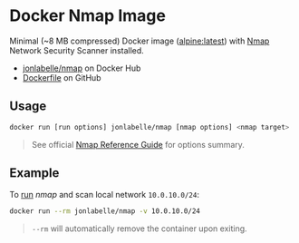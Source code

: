 # Docker Nmap Image

Minimal (\~8 MB compressed) Docker image ([alpine:latest](https://hub.docker.com/_/alpine)) with [Nmap](https://nmap.org/) Network Security Scanner installed.

- [jonlabelle/nmap](https://hub.docker.com/r/jonlabelle/nmap) on Docker Hub
- [Dockerfile](https://github.com/jonlabelle/docker-alpine-nmap/blob/master/Dockerfile) on GitHub

## Usage

```bash
docker run [run options] jonlabelle/nmap [nmap options] <nmap target>
```

> See official [Nmap Reference Guide](https://nmap.org/book/man-briefoptions.html) for options summary.

## Example

To [run](https://docs.docker.com/engine/reference/commandline/run/) *nmap* and scan local network `10.0.10.0/24`:

```bash
docker run --rm jonlabelle/nmap -v 10.0.10.0/24
```

> `--rm` will automatically remove the container upon exiting.
